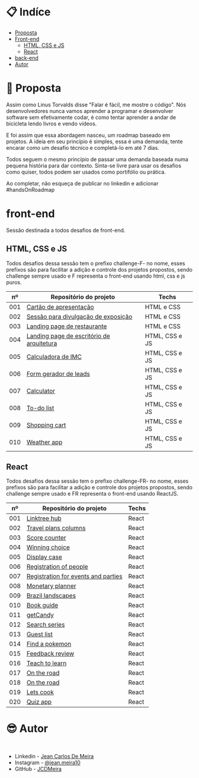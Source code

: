 # 📋 Indíce

- [Proposta](#id01)
- [Front-end](#id02)
  - [HTML, CSS e JS](#id02.1)
  - [React](#id02.2)
- [back-end](#id03)
- [Autor](#id08)

# 🚀 Proposta <a name="id01"></a>

Assim como Linus Torvalds disse "Falar é fácil, me mostre o código". Nós desenvolvedores nunca vamos aprender a programar e desenvolver software sem efetivamente codar, é como tentar aprender a andar de bicicleta lendo livros e vendo vídeos.

E foi assim que essa abordagem nasceu, um roadmap baseado em projetos. A ideia em seu princípio é simples, essa é uma demanda, tente encarar como um desafio técnico e completá-lo em até 7 dias.

Todos seguem o mesmo princípio de passar uma demanda baseada numa pequena história para dar contexto. Sinta-se livre para usar os desafios como quiser, todos podem ser usados como portifólio ou prática.

Ao completar, não esqueça de publicar no linkedin e adicionar #handsOnRoadmap

# front-end <a name="id02"></a>

Sessão destinada a todos desafios de front-end.

## HTML, CSS e JS <a name="id02.1"></a>

Todos desafios dessa sessão tem o prefixo challenge-F- no nome, esses prefixos são para facilitar a adição e controle dos projetos propostos, sendo challenge sempre usado e F representa o front-end usando html, css e js puros.

| nº  | Repositório do projeto                                                                                                       | Techs          |
| --- | ---------------------------------------------------------------------------------------------------------------------------- | -------------- |
| 001 | [Cartão de apresentação](https://github.com/JCDMeira/challenge-F-001-presentation-card "challenge-F-001-presentation-card")  | HTML e CSS     |
| 002 | [Sessão para divulgação de exposição](https://github.com/JCDMeira/challenge-F-002-one-section "challenge-F-002-one-section") | HTML e CSS     |
| 003 | [Landing page de restaurante](https://github.com/JCDMeira/challenge-F-003-lp "challenge-F-003-lp")                           | HTML e CSS     |
| 004 | [Landing page de escritório de arquitetura](https://github.com/JCDMeira/challenge-F-004-lp-js "challenge-F-004-lp-js")       | HTML, CSS e JS |
| 005 | [Calculadora de IMC](https://github.com/JCDMeira/challenge-F-005-imc-calculator "challenge-F-005-imc-calculator")            | HTML, CSS e JS |
| 006 | [Form gerador de leads](https://github.com/JCDMeira/challenge-F-006-form-validation "challenge-F-006-form-validation ")      | HTML, CSS e JS |
| 007 | [Calculator](https://github.com/JCDMeira/challenge-F-007-calculator "challenge-F-007-calculator")                            | HTML, CSS e JS |
| 008 | [To-do list](https://github.com/JCDMeira/challenge-F-008-to-do-list "challenge-F-008-to-do-list")                            | HTML, CSS e JS |
| 009 | [Shopping cart](https://github.com/JCDMeira/challenge-F-009-shopping-cart "challenge-F-009-shopping-cart")                   | HTML, CSS e JS |
| 010 | [Weather app](https://github.com/JCDMeira/challenge-F-010-weather-app "challenge-F-010-weather-app")                         | HTML, CSS e JS |

## React<a name="id02.2"></a>

Todos desafios dessa sessão tem o prefixo challenge-FR- no nome, esses prefixos são para facilitar a adição e controle dos projetos propostos, sendo challenge sempre usado e FR representa o front-end usando ReactJS.

| nº  | Repositório do projeto                                                                                                                                                         | Techs |
| --- | ------------------------------------------------------------------------------------------------------------------------------------------------------------------------------ | ----- |
| 001 | [Linktree hub](https://github.com/JCDMeira/challenge-FR-001-linktree-hub "challenge-FR-001-linktree-hub")                                                                      | React |
| 002 | [Travel plans columns](https://github.com/JCDMeira/challenge-FR-002-travel-plans-columns "challenge-FR-002-travel-plans-columns")                                              | React |
| 003 | [Score counter](https://github.com/JCDMeira/challenge-FR-003-score-counter "challenge-FR-003-score-counter")                                                                   | React |
| 004 | [Winning choice](https://github.com/JCDMeira/challenge-FR-004-winning-choice "challenge-FR-004-winning-choice")                                                                | React |
| 005 | [Display case](https://github.com/JCDMeira/challenge-FR-005-display-case "challenge-FR-005-display-case")                                                                      | React |
| 006 | [Registration of people](https://github.com/JCDMeira/challenge-FR-006-registration-of-people "challenge-FR-006-registration-of-people")                                        | React |
| 007 | [Registration for events and parties](https://github.com/JCDMeira/challenge-FR-007-registration-for-events-and-parties "challenge-FR-007-registration-for-events-and-parties") | React |
| 008 | [Monetary planner](https://github.com/JCDMeira/challenge-FR-008-monetary-planner "challenge-FR-008-monetary-planner")                                                          | React |
| 009 | [Brazil landscapes](https://github.com/JCDMeira/challenge-FR-009-brazil-landscapes "challenge-FR-009-brazil-landscapes")                                                       | React |
| 010 | [Book guide](https://github.com/JCDMeira/challenge-FR-010-book-guide "challenge-FR-010-book-guide")                                                                            | React |
| 011 | [getCandy](https://github.com/JCDMeira/challenge-FR-011-getCandy "challenge-FR-011-getCandy")                                                                                  | React |
| 012 | [Search series](https://github.com/JCDMeira/challenge-FR-012-search-series "challenge-FR-012-search-series")                                                                   | React |
| 013 | [Guest list](https://github.com/JCDMeira/challenge-FR-013-guest-list "challenge-FR-013-guest-list")                                                                            | React |
| 014 | [Find a pokemon](https://github.com/JCDMeira/challenge-FR-014-find-a-pokemon "challenge-FR-014-find-a-pokemon")                                                                | React |
| 015 | [Feedback review](https://github.com/JCDMeira/challenge-FR-015-feedback-review "challenge-FR-015-feedback-review")                                                             | React |
| 016 | [Teach to learn](https://github.com/JCDMeira/challenge-FR-016-teach-to-learn "challenge-FR-016-teach-to-learn")                                                                | React |
| 017 | [On the road](https://github.com/JCDMeira/challenge-FR-017-on-the-road "challenge-FR-017-on-the-road")                                                                         | React |
| 018 | [On the road](https://github.com/JCDMeira/challenge-FR-018-books-for-life "challenge-FR-018-books-for-life")                                                                   | React |
| 019 | [Lets cook](https://github.com/JCDMeira/challenge-FR-019-lets-cook "challenge-FR-019-lets-cook")                                                                               | React |
| 020 | [Quiz app](https://github.com/JCDMeira/challenge-FR-020-quiz-app "challenge-FR-020-quiz-app")                                                                                  | React |

# :sunglasses: Autor <a name="id08"></a>

<br />

- Linkedin - [Jean Carlos De Meira](https://www.linkedin.com/in/jeanmeira/)
- Instagram - [@jean.meira10](https://www.instagram.com/jean.meira10/)
- GitHub - [JCDMeira](https://github.com/JCDMeira)
